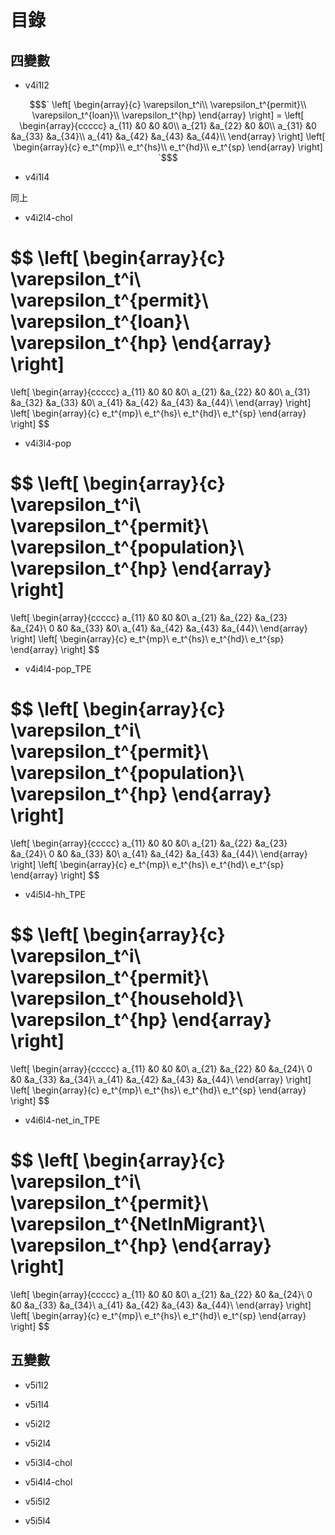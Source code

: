 # 目錄

## 四變數

* v4i1l2

```math
$`
\left[
\begin{array}{c}
	\varepsilon_t^i\\
	\varepsilon_t^{permit}\\
	\varepsilon_t^{loan}\\
	\varepsilon_t^{hp}
\end{array}
\right]
=
\left[
\begin{array}{ccccc}
a_{11} &0 &0 &0\\
a_{21} &a_{22} &0 &0\\
a_{31} &0 &a_{33} &a_{34}\\
a_{41} &a_{42} &a_{43} &a_{44}\\
\end{array}
\right]
\left[
\begin{array}{c}
	e_t^{mp}\\
	e_t^{hs}\\
	e_t^{hd}\\
	e_t^{sp}
\end{array}
\right]
`$
```

* v4i1l4

同上

* v4i2l4-chol

$$
\left[
\begin{array}{c}
	\varepsilon_t^i\\
	\varepsilon_t^{permit}\\
	\varepsilon_t^{loan}\\
	\varepsilon_t^{hp}
\end{array}
\right]
=
\left[
\begin{array}{ccccc}
a_{11} &0 &0 &0\\
a_{21} &a_{22} &0 &0\\
a_{31} &a_{32} &a_{33} &0\\
a_{41} &a_{42} &a_{43} &a_{44}\\
\end{array}
\right]
\left[
\begin{array}{c}
	e_t^{mp}\\
	e_t^{hs}\\
	e_t^{hd}\\
	e_t^{sp}
\end{array}
\right]
$$

* v4i3l4-pop

$$
\left[
\begin{array}{c}
	\varepsilon_t^i\\
	\varepsilon_t^{permit}\\
	\varepsilon_t^{population}\\
	\varepsilon_t^{hp}
\end{array}
\right]
=
\left[
\begin{array}{ccccc}
a_{11} &0 &0 &0\\
a_{21} &a_{22} &a_{23} &a_{24}\\
0 &0 &a_{33} &0\\
a_{41} &a_{42} &a_{43} &a_{44}\\
\end{array}
\right]
\left[
\begin{array}{c}
	e_t^{mp}\\
	e_t^{hs}\\
	e_t^{hd}\\
	e_t^{sp}
\end{array}
\right]
$$

* v4i4l4-pop_TPE

$$
\left[
\begin{array}{c}
	\varepsilon_t^i\\
	\varepsilon_t^{permit}\\
	\varepsilon_t^{population}\\
	\varepsilon_t^{hp}
\end{array}
\right]
=
\left[
\begin{array}{ccccc}
a_{11} &0 &0 &0\\
a_{21} &a_{22} &a_{23} &a_{24}\\
0 &0 &a_{33} &0\\
a_{41} &a_{42} &a_{43} &a_{44}\\
\end{array}
\right]
\left[
\begin{array}{c}
	e_t^{mp}\\
	e_t^{hs}\\
	e_t^{hd}\\
	e_t^{sp}
\end{array}
\right]
$$

* v4i5l4-hh_TPE

$$
\left[
\begin{array}{c}
	\varepsilon_t^i\\
	\varepsilon_t^{permit}\\
	\varepsilon_t^{household}\\
	\varepsilon_t^{hp}
\end{array}
\right]
=
\left[
\begin{array}{ccccc}
a_{11} &0 &0 &0\\
a_{21} &a_{22} &0 &a_{24}\\
0 &0 &a_{33} &a_{34}\\
a_{41} &a_{42} &a_{43} &a_{44}\\
\end{array}
\right]
\left[
\begin{array}{c}
	e_t^{mp}\\
	e_t^{hs}\\
	e_t^{hd}\\
	e_t^{sp}
\end{array}
\right]
$$

* v4i6l4-net_in_TPE

$$
\left[
\begin{array}{c}
	\varepsilon_t^i\\
	\varepsilon_t^{permit}\\
	\varepsilon_t^{NetInMigrant}\\
	\varepsilon_t^{hp}
\end{array}
\right]
=
\left[
\begin{array}{ccccc}
a_{11} &0 &0 &0\\
a_{21} &a_{22} &0 &a_{24}\\
0 &0 &a_{33} &a_{34}\\
a_{41} &a_{42} &a_{43} &a_{44}\\
\end{array}
\right]
\left[
\begin{array}{c}
	e_t^{mp}\\
	e_t^{hs}\\
	e_t^{hd}\\
	e_t^{sp}
\end{array}
\right]
$$

## 五變數

* v5i1l2

* v5i1l4

* v5i2l2

* v5i2l4

* v5i3l4-chol

* v5i4l4-chol

* v5i5l2

* v5i5l4
